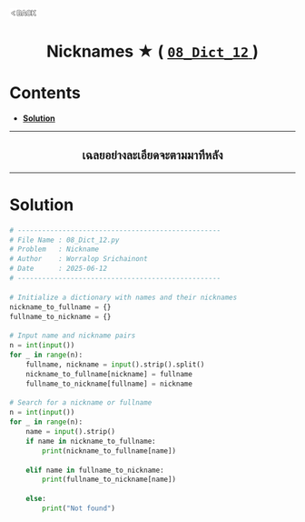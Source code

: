 <p align="left">
  <a href="../README.md">
    <img src="../../Z99-OTHERS/00-common/00-back.png" style="width:10%">
  </a>
</p>

<div align="center">
  <h1>
    Nicknames ★ (
      <a href="https://drive.google.com/file/d/1uFj1SbM2w3SCE3Kwqvt1zImzjdl2rSXr/view?usp=drive_link">
        <code>08_Dict_12</code>
      </a>
    )
  </h1>
</div>

# Contents

-   [**Solution**](#solution)

---

<div align="center">
  <h2>เฉลยอย่างละเอียดจะตามมาทีหลัง</h2>
</div>

---

# Solution

```python
# --------------------------------------------------
# File Name : 08_Dict_12.py
# Problem   : Nickname
# Author    : Worralop Srichainont
# Date      : 2025-06-12
# --------------------------------------------------

# Initialize a dictionary with names and their nicknames
nickname_to_fullname = {}
fullname_to_nickname = {}

# Input name and nickname pairs
n = int(input())
for _ in range(n):
    fullname, nickname = input().strip().split()
    nickname_to_fullname[nickname] = fullname
    fullname_to_nickname[fullname] = nickname

# Search for a nickname or fullname
n = int(input())
for _ in range(n):
    name = input().strip()
    if name in nickname_to_fullname:
        print(nickname_to_fullname[name])

    elif name in fullname_to_nickname:
        print(fullname_to_nickname[name])

    else:
        print("Not found")
```
